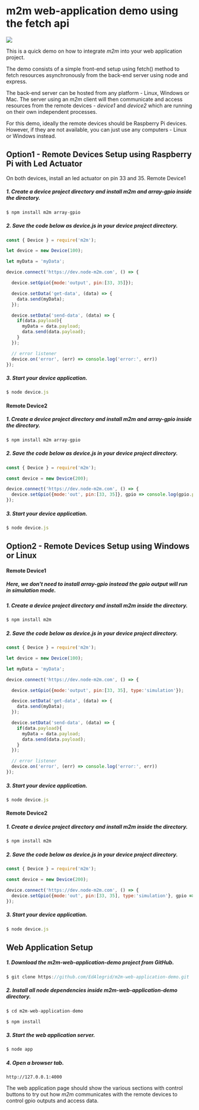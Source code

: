 # m2m web-application demo using the fetch api

![](https://raw.githubusercontent.com/EdoLabs/src2/master/quicktour4.svg?sanitize=true)
[](quicktour.svg)

This is a quick demo on how to integrate *m2m* into your web application project.

The demo consists of a simple front-end setup using fetch() method to fetch resources asynchronously from the back-end server using node and express.

The back-end server can be hosted from any platform - Linux, Windows or Mac. The server using an *m2m* client will then communicate and access resources from the remote devices - *device1* and *device2* which are running on their own independent processes.

For this demo, ideally the remote devices should be Raspberry Pi devices. However, if they are not available, you can just use any computers - Linux or Windows instead.

## Option1 - Remote Devices Setup using Raspberry Pi with Led Actuator
On both devices, install an led actuator on pin 33 and 35.
Remote Device1

##### 1. Create a device project directory and install m2m and array-gpio inside the directory.
```js
$ npm install m2m array-gpio
```
##### 2. Save the code below as device.js in your device project directory.

```js
const { Device } = require('m2m');

let device = new Device(100);

let myData = 'myData';

device.connect('https://dev.node-m2m.com', () => {

  device.setGpio({mode:'output', pin:[33, 35]});

  device.setData('get-data', (data) => {
    data.send(myData);
  });

  device.setData('send-data', (data) => {
    if(data.payload){
      myData = data.payload;
      data.send(data.payload);
    }
  });

  // error listener
  device.on('error', (err) => console.log('error:', err))
});
```
##### 3. Start your device application.
```js
$ node device.js
```
#### Remote Device2

##### 1. Create a device project directory and install m2m and array-gpio inside the directory.
```js
$ npm install m2m array-gpio
```
##### 2. Save the code below as device.js in your device project directory.

```js
const { Device } = require('m2m');

const device = new Device(200);

device.connect('https://dev.node-m2m.com', () => {
  device.setGpio({mode:'out', pin:[33, 35]}, gpio => console.log(gpio.pin, gpio.state));
});
```
##### 3. Start your device application.
```js
$ node device.js
```
## Option2 - Remote Devices Setup using Windows or Linux
#### Remote Device1
##### Here, we don't need to install array-gpio instead the gpio output will run in simulation mode.
##### 1. Create a device project directory and install m2m inside the directory.
```js
$ npm install m2m
```
##### 2. Save the code below as device.js in your device project directory.

```js
const { Device } = require('m2m');

let device = new Device(100);

let myData = 'myData';

device.connect('https://dev.node-m2m.com', () => {

  device.setGpio({mode:'output', pin:[33, 35], type:'simulation'});

  device.setData('get-data', (data) => {
    data.send(myData);
  });

  device.setData('send-data', (data) => {
    if(data.payload){
      myData = data.payload;
      data.send(data.payload);
    }
  });

  // error listener
  device.on('error', (err) => console.log('error:', err))
});
```
##### 3. Start your device application.
```js
$ node device.js
```
#### Remote Device2

##### 1. Create a device project directory and install m2m inside the directory.
```js
$ npm install m2m
```
##### 2. Save the code below as device.js in your device project directory.

```js
const { Device } = require('m2m');

const device = new Device(200);

device.connect('https://dev.node-m2m.com', () => {
  device.setGpio({mode:'out', pin:[33, 35], type:'simulation'}, gpio => console.log(gpio.pin, gpio.state));
});
```
##### 3. Start your device application.
```js
$ node device.js
```

## Web Application Setup

##### 1. Download the *m2m-web-application-demo* project from *GitHub*.
```js
$ git clone https://github.com/EdAlegrid/m2m-web-application-demo.git
```
##### 2. Install all node dependencies inside *m2m-web-application-demo* directory.
```js
$ cd m2m-web-application-demo
```
```js
$ npm install
```
##### 3. Start the web application server.
```js
$ node app
```
##### 4. Open a browser tab.
`http://127.0.0.1:4000`

The web application page should show the various sections with control buttons to try out how *m2m* communicates with the remote devices to control gpio outputs and access data.
